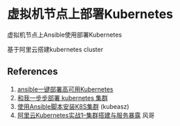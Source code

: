 # 虚拟机节点上部署Kubernetes

 虚拟机节点上Ansible使用部署Kubernetes

 基于阿里云搭建kubernetes cluster





 ## References
   1. [ansible一键部署高可用Kubernetes](https://github.com/zhangguanzhang/Kubernetes-ansible)
   2. [和我一步步部署 kubernetes 集群](https://github.com/opsnull/follow-me-install-kubernetes-cluster)
   3. [使用Ansible脚本安装K8S集群](https://github.com/gjmzj/kubeasz) (kubeasz)
   4. [阿里云Kubernetes实战1–集群搭建与服务暴露](https://www.guji.work/archives/693) 风哥
